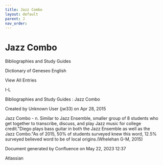 ```yaml
---
title: Jazz Combo
layout: default
parent: J
nav_order:
---
```


# Jazz Combo

Bibliographies and Study Guides

Dictionary of Geneseo English

View All Entries

I-L

Bibliographies and Study Guides : Jazz Combo

Created by  Unknown User (jw33) on Apr 28, 2015

Jazz Combo - n. Similar to Jazz Ensemble, smaller group of 8 students who get together to transcribe, discuss, and play Jazz music for college credit.&quot;Diego plays bass guitar in both the Jazz Ensemble as well as the Jazz Combo.&quot;As of 2015, 50% of students surveyed knew this word, 12.5% surveyed believed word to be of local origins.(Whelehan G-M, 2015)

Document generated by Confluence on May 22, 2023 12:37

Atlassian
